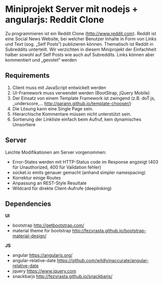 Miniprojekt Server mit nodejs + angularjs: Reddit Clone
========

Zu programmieren ist ein Reddit Clone (http://www.reddit.com). Reddit ist eine Social News Website, bei welcher Benutzer Inhalte in Form von Links und Text (sog. „Self Posts“) publizieren können. Thematisch ist Reddit in Subreddits unterteilt. Wir verzichten in diesem Miniprojekt der Einfachheit halber sowohl auf Self Posts wie auch auf Subreddits. Links können aber kommentiert und „gevotet“ werden

Requirements
-------
1. Client muss mit JavaScript entwickelt werden
2. UI-Framework muss verwendet werden (BootStrap, jQuery Mobile)
3. Der Einsatz von einem Template Framework ist zwingend (z.B. doT.js, _underscore,... http://garann.github.io/template-chooser/)
4. Die Lösung kann eine Single Page sein.
5. Hierarchische Kommentare müssen nicht unterstützt sein.
6. Sortierung der Linkliste einfach beim Aufruf, kein dynamisches Umsortiere

Server
-------
Leichte Modifikationen am Server vorgenommen:
- Error-States werden mit HTTP-Status code im Response angzeigt (403 für Unauthorized, 400 für Validation fehler)
- socket.io emits genauer gemacht (anhand simpler namespacing)
- Korrektur einige Routes
- Anpassung an REST-Style Resultate
- Wildcard für direkte Client-Aufrufe (deeplinking)

Dependencies
-------
**UI**
- bootstrap http://getbootstrap.com/
- material theme for bootstrap http://fezvrasta.github.io/bootstrap-material-design/


**JS**
- angular https://angularjs.org/
- angular-relative-date https://github.com/wildlyinaccurate/angular-relative-date
- jquery https://www.jquery.com
- snackbarjs http://fezvrasta.github.io/snackbarjs/
